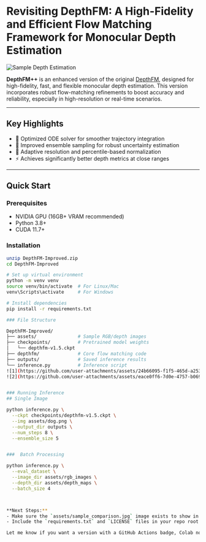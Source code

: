 # Revisiting DepthFM: A High-Fidelity and Efficient Flow Matching Framework for Monocular Depth Estimation
![Sample Depth Estimation](assets/sample_comparison.jpg)

**DepthFM++** is an enhanced version of the original [DepthFM](https://arxiv.org/abs/2403.13788), designed for high-fidelity, fast, and flexible monocular depth estimation. This version incorporates robust flow-matching refinements to boost accuracy and reliability, especially in high-resolution or real-time scenarios.

---

## Key Highlights
- 🔁 Optimized ODE solver for smoother trajectory integration
- 🎲 Improved ensemble sampling for robust uncertainty estimation
- 📐 Adaptive resolution and percentile-based normalization
- ⚡ Achieves significantly better depth metrics at close ranges

---

##  Quick Start

###  Prerequisites
- NVIDIA GPU (16GB+ VRAM recommended)
- Python 3.8+
- CUDA 11.7+

###  Installation
```bash
unzip DepthFM-Improved.zip
cd DepthFM-Improved

# Set up virtual environment
python -m venv venv
source venv/bin/activate  # For Linux/Mac
venv\Scripts\activate     # For Windows

# Install dependencies
pip install -r requirements.txt

### File Structure

DepthFM-Improved/
├── assets/               # Sample RGB/depth images
├── checkpoints/          # Pretrained model weights
│   └── depthfm-v1.5.ckpt
├── depthfm/              # Core flow matching code
├── outputs/              # Saved inference results
└── inference.py          # Inference script
![1](https://github.com/user-attachments/assets/24b66095-f1f5-465d-a253-9b744a1ce006)
![2](https://github.com/user-attachments/assets/eace0ff6-7d0e-4757-b069-3038052259c6)


### Running Inference
## Single Image

python inference.py \
  --ckpt checkpoints/depthfm-v1.5.ckpt \
  --img assets/dog.png \
  --output_dir outputs \
  --num_steps 8 \
  --ensemble_size 5


###  Batch Processing

python inference.py \
  --eval_dataset \
  --image_dir assets/rgb_images \
  --depth_dir assets/depth_maps \
  --batch_size 4



**Next Steps:**
- Make sure the `assets/sample_comparison.jpg` image exists to show in the preview.
- Include the `requirements.txt` and `LICENSE` files in your repo root.

Let me know if you want a version with a GitHub Actions badge, Colab notebook, or citation block for academic use.

